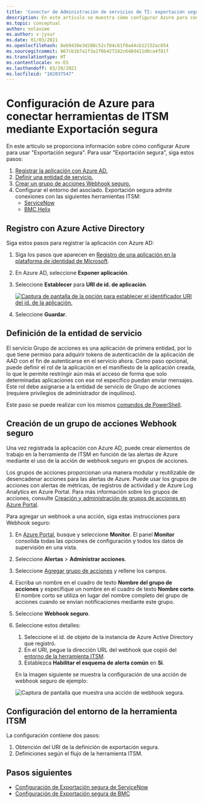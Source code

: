 ```yaml
---
title: 'Conector de Administración de servicios de TI: exportación segura en Azure Monitor y configuraciones de Azure'
description: En este artículo se muestra cómo configurar Azure para conectar los productos o servicios de ITSM con Exportación segura de Azure Monitor para supervisar y administrar de manera centralizada elementos de trabajo de ITSM.
ms.topic: conceptual
author: nolavime
ms.author: v-jysur
ms.date: 01/03/2021
ms.openlocfilehash: 8eb9430e3d280c52cf84c61f0a44cb12152ac054
ms.sourcegitcommit: 867cb1b7a1f3a1f0b427282c648d411d0ca4f81f
ms.translationtype: HT
ms.contentlocale: es-ES
ms.lasthandoff: 03/20/2021
ms.locfileid: "102037547"
---
```

# <a name="configure-azure-to-connect-itsm-tools-using-secure-export"></a>Configuración de Azure para conectar herramientas de ITSM mediante Exportación segura

En este artículo se proporciona información sobre cómo configurar Azure para usar "Exportación segura".
Para usar "Exportación segura", siga estos pasos:

1. [Registrar la aplicación con Azure AD.](./itsm-connector-secure-webhook-connections-azure-configuration.md#register-with-azure-active-directory)
1. [Definir una entidad de servicio.](./itsm-connector-secure-webhook-connections-azure-configuration.md#define-service-principal)
1. [Crear un grupo de acciones Webhook seguro.](./itsm-connector-secure-webhook-connections-azure-configuration.md#create-a-secure-webhook-action-group)
1. Configurar el entorno del asociado.
    Exportación segura admite conexiones con las siguientes herramientas ITSM:
    * [ServiceNow](./itsmc-secure-webhook-connections-servicenow.md)
    * [BMC Helix](./itsmc-secure-webhook-connections-bmc.md)

## <a name="register-with-azure-active-directory"></a>Registro con Azure Active Directory

Siga estos pasos para registrar la aplicación con Azure AD:

1. Siga los pasos que aparecen en [Registro de una aplicación en la plataforma de identidad de Microsoft](../../active-directory/develop/quickstart-register-app.md).
2. En Azure AD, seleccione **Exponer aplicación**.
3. Seleccione **Establecer** para **URI de id. de aplicación**.

   [![Captura de pantalla de la opción para establecer el identificador URI del id. de la aplicación.](media/itsm-connector-secure-webhook-connections-azure-configuration/azure-ad.png)](media/itsm-connector-secure-webhook-connections-azure-configuration/azure-ad-expand.png#lightbox)
4. Seleccione **Guardar**.

## <a name="define-service-principal"></a>Definición de la entidad de servicio

El servicio Grupo de acciones es una aplicación de primera entidad, por lo que tiene permiso para adquirir tokens de autenticación de la aplicación de AAD con el fin de autenticarse en el servicio ahora.
Como paso opcional, puede definir el rol de la aplicación en el manifiesto de la aplicación creada, lo que le permite restringir aún más el acceso de forma que solo determinadas aplicaciones con ese rol específico puedan enviar mensajes. Este rol debe asignarse a la entidad de servicio de Grupo de acciones (requiere privilegios de administrador de inquilinos).

Este paso se puede realizar con los mismos [comandos de PowerShell](../alerts/action-groups.md#secure-webhook-powershell-script).

## <a name="create-a-secure-webhook-action-group"></a>Creación de un grupo de acciones Webhook seguro

Una vez registrada la aplicación con Azure AD, puede crear elementos de trabajo en la herramienta de ITSM en función de las alertas de Azure mediante el uso de la acción de webhook seguro en grupos de acciones.

Los grupos de acciones proporcionan una manera modular y reutilizable de desencadenar acciones para las alertas de Azure. Puede usar los grupos de acciones con alertas de métricas, de registros de actividad y de Azure Log Analytics en Azure Portal.
Para más información sobre los grupos de acciones, consulte [Creación y administración de grupos de acciones en Azure Portal](../alerts/action-groups.md).

Para agregar un webhook a una acción, siga estas instrucciones para Webhook seguro:

1. En [Azure Portal](https://portal.azure.com/), busque y seleccione **Monitor**. El panel **Monitor** consolida todas las opciones de configuración y todos los datos de supervisión en una vista.
2. Seleccione **Alertas** > **Administrar acciones**.
3. Seleccione [Agregar grupo de acciones](../alerts/action-groups.md#create-an-action-group-by-using-the-azure-portal) y rellene los campos.
4. Escriba un nombre en el cuadro de texto **Nombre del grupo de acciones** y especifique un nombre en el cuadro de texto **Nombre corto**. El nombre corto se utiliza en lugar del nombre completo del grupo de acciones cuando se envían notificaciones mediante este grupo.
5. Seleccione **Webhook seguro**.
6. Seleccione estos detalles:
   1. Seleccione el id. de objeto de la instancia de Azure Active Directory que registró.
   2. En el URI, pegue la dirección URL del webhook que copió del [entorno de la herramienta ITSM](#configure-the-itsm-tool-environment).
   3. Establezca **Habilitar el esquema de alerta común** en **Sí**. 

   En la imagen siguiente se muestra la configuración de una acción de webhook seguro de ejemplo:

   ![Captura de pantalla que muestra una acción de webhook segura.](media/itsm-connector-secure-webhook-connections-azure-configuration/secure-webhook.png)

## <a name="configure-the-itsm-tool-environment"></a>Configuración del entorno de la herramienta ITSM

La configuración contiene dos pasos:

1. Obtención del URI de la definición de exportación segura.
2. Definiciones según el flujo de la herramienta ITSM.

## <a name="next-steps"></a>Pasos siguientes

* [Configuración de Exportación segura de ServiceNow](./itsmc-secure-webhook-connections-servicenow.md)
* [Configuración de Exportación segura de BMC](./itsmc-secure-webhook-connections-bmc.md)

